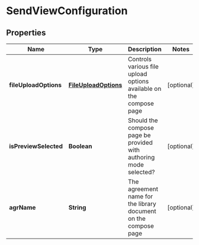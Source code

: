 
# SendViewConfiguration

## Properties
Name | Type | Description | Notes
------------ | ------------- | ------------- | -------------
**fileUploadOptions** | [**FileUploadOptions**](FileUploadOptions.md) | Controls various file upload options available on the compose page |  [optional]
**isPreviewSelected** | **Boolean** | Should the compose page be provided with authoring mode selected? |  [optional]
**agrName** | **String** | The agreement name for the library document on the compose page |  [optional]



